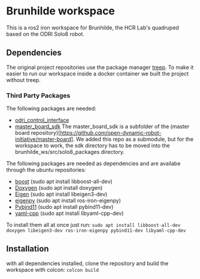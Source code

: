 # Brunhilde workspace
This is a ros2 iron workspace for Brunhilde, the HCR Lab's quadruped based on the ODRI Solo8 robot.

## Dependencies
The original project repositories use the package manager [treep](https://gitlab.is.tue.mpg.de/amd-clmc/treep). To make it easier to run our workspace inside a docker container we built the project without treep.

### Third Party Packages
The following packages are needed:
- [odri_control_interface](https://github.com/open-dynamic-robot-initiative/odri_control_interface)
- [master_board_sdk](https://github.com/open-dynamic-robot-initiative/master-board/tree/master/sdk/master_board_sdk)
The master_board_sdk is a subfolder of the (master board repository)[https://github.com/open-dynamic-robot-initiative/master-board]. We added this repo as a submodule, but for the workspace to work, the sdk directory has to be moved into the brunhilde_ws/src/solo8_packages directory.

The following packages are needed as dependencies and are availabe through the ubuntu repositories:
- [boost](https://www.boost.org/) (sudo apt install libboost-all-dev)
- [Doxygen](https://www.doxygen.nl/index.html) (sudo apt install doxygen)
- [Eigen](https://eigen.tuxfamily.org/index.php?title=Main_Page) (sudo apt install libeigen3-dev)
- [eigenpy](https://github.com/stack-of-tasks/eigenpy) (sudo apt install ros-iron-eigenpy)
- [Pybind11](https://github.com/pybind/pybind11) (sudo apt install pybind11-dev)
- [yaml-cpp](https://github.com/jbeder/yaml-cpp) (sudo apt install libyaml-cpp-dev)

To install them all at once just run:
```sudo apt install libboost-all-dev doxygen libeigen3-dev ros-iron-eigenpy pybind11-dev libyaml-cpp-dev```


## Installation
with all dependencies installed, clone the repository and build the workspace with colcon:
```colcon build```

